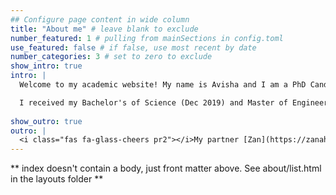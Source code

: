 ```yaml
---
## Configure page content in wide column
title: "About me" # leave blank to exclude
number_featured: 1 # pulling from mainSections in config.toml
use_featured: false # if false, use most recent by date
number_categories: 3 # set to zero to exclude
show_intro: true
intro: |
  Welcome to my academic website! My name is Avisha and I am a PhD Candidate at **Johns Hopkins University** in the Electrical and Computer Engineering Department. My research is at the intersection of machine learning and medicine. I work on optimizing focused ultrasound therapy in neurosurgery with computer vision, acoustic wave modeling, and operator learning. I am affiliated with the [HEPIUS Neurosurgical Innovation Lab](https://www.hopkinsmedicine.org/neurology-neurosurgery/research/hepius) and the [Neuroengineering Lab](https://neuroengineering.bme.jhu.edu/).

  I received my Bachelor's of Science (Dec 2019) and Master of Engineering (May 2020) degrees at **Cornell University**. During my time there, I was a member of the [Space Systems Design Studio](https://www.spacecraftresearch.com/), with the research focus of spacecraft electrical system development. For my Master's thesis, I delved into algorithms to emulate the mammalian olfactory system with neuromorphic systems. After completing my Masters degree, I spent a year as a computational neuroscience research scientist at **Yale School of Medicine** in the [Blumenfeld Lab](https://medicine.yale.edu/lab/blumenfeld/), using signal processing techniques to study the electrical activity of the brain in patients with epilepsy. 
  
show_outro: true
outro: |
  <i class="fas fa-glass-cheers pr2"></i>My partner [Zan](https://zanahmad.com/) is a PhD Candidate in the Applied Math Department at JHU, check out his [webpage](https://zanahmad.com/)!
---
```


** index doesn't contain a body, just front matter above.
See about/list.html in the layouts folder **